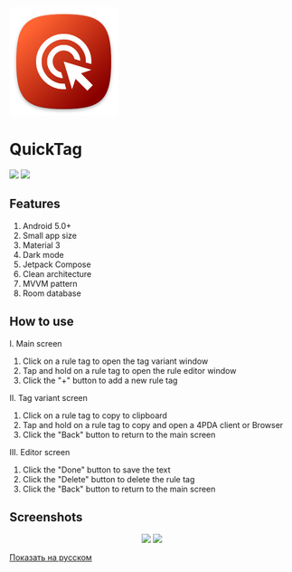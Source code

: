 [![](https://raw.githubusercontent.com/Keddnyo/QuickTag/main/app/src/main/res/mipmap-xxxhdpi/ic_launcher.png)](#)
# QuickTag

<a href="https://github.com/Keddnyo/QuickTag/releases"><img src="https://img.shields.io/github/downloads/keddnyo/quicktag/total?style=for-the-badge"></a>
<a href="https://github.com/Keddnyo/QuickTag/releases/latest"><img src="https://img.shields.io/github/downloads/keddnyo/quicktag/latest/total?label=Latest%20downloads&style=for-the-badge"></a>

## Features
1. Android 5.0+
2. Small app size
3. Material 3
4. Dark mode
5. Jetpack Compose
6. Clean architecture
7. MVVM pattern
8. Room database

## How to use
I. Main screen
1. Click on a rule tag to open the tag variant window
2. Tap and hold on a rule tag to open the rule editor window
3. Click the "+" button to add a new rule tag

II. Tag variant screen
1. Click on a rule tag to copy to clipboard
2. Tap and hold on a rule tag to copy and open a 4PDA client or Browser
3. Click the "Back" button to return to the main screen

III. Editor screen
1. Click the "Done" button to save the text
2. Click the "Delete" button to delete the rule tag
3. Click the "Back" button to return to the main screen

## Screenshots
<p align="center">
  <img src="https://user-images.githubusercontent.com/65981689/219975008-ef22ed4f-9e05-4e21-b68f-1600573a0af2.png" max-width="100%" width="33%">
  <img src="https://user-images.githubusercontent.com/65981689/219975100-d78d8caf-87b3-46e1-b0e6-57bd2dfc1353.png" max-width="100%" width="33%">
</p>

[Показать на русском](https://github.com/Keddnyo/QuickTag/blob/master/README.ru-RU.md)
